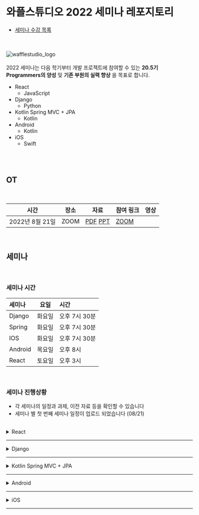 # 와플스튜디오 2022 세미나 레포지토리

- [세미나 수강 목록](./seminar-list.md)

<br><br>![wafflestudio_logo](waffle_logo.png)<br><br>
2022 세미나는 다음 학기부터 개발 프로젝트에 참여할 수 있는 __20.5기 Programmers의 양성__ 및 __기존 부원의 실력 향상__ 을 목표로 합니다.
- React
  - JavaScript
- Django
  - Python
- Kotlin Spring MVC + JPA
  - Kotlin
- Android
  - Kotlin
- iOS
  - Swift

<br><br>

## OT

<br>

|  시간           | 장소 | 자료         | 참여 링크 | 영상 |
| --------------- | ---- | ----------- | --------- | ---- | 
| 2022년 8월 21일 | ZOOM | [PDF][OT_PDF] [PPT][OT_PPT]  | [ZOOM][OT_Zoom]   |      |

<br>

## 세미나

<br>

### 세미나 시간
| 세미나            | 요일   | 시간        |
| :--------------- | ----- | :---------- |
| Django   | 화요일 | 오후 7시 30분     |
| Spring   | 화요일 | 오후 7시 30분 |
| IOS      | 화요일 | 오후 7시 30분 |
| Android  | 목요일 | 오후 8시      |
| React    | 토요일 | 오후 3시      |

<br>

### 세미나 진행상황
- 각 세미나의 일정과 과제, 이전 자료 등을 확인할 수 있습니다
- 세미나 별 첫 번째 세미나 일정이 업로드 되었습니다 (08/21)
<br>

<details>
<summary>React</summary>
<br>
  
| 회차     | 시간 | 장소 | 자료 | 과제 | 참여 링크 | 영상 |
| ------- |---- | ---- | ---- | ---- | ---- | ---- |
| seminar0 | 8월 27일 (토) 오후 3시 30분 | [스프링 라운지][React_0_Location] 2층 |[PPT][React_0_PPT]|[과제 A][React_0_Assignment1] [과제 B][React_0_Assignment2]||[영상][React_0_Video]|
| seminar1 | 9월 3일 (일) 오후 3시 | 비대면 | [PPT][React_1_PPT]|[과제][React_1_Assignment]||[영상][React_1_Video]|
| seminar2 |||||||
| seminar3 |||||||
| seminar4 |||||||
| seminar5 |||||||

<br>
</details>

---

<details>
<summary>Django</summary>
<br>
  
[수업 일정 및 자료](./django/README.md#수업-일정-및-자료)

<br>
</details>

---

<details>
<summary>Kotlin Spring MVC + JPA</summary>
<br>

[수업 일정 및 자료](./spring/README.md#수업-일정-및-자료)

<br>
</details>

---

<details>
<summary>Android</summary>
<br>
  
| 회차     |                              시간 | 장소 | 자료 | 과제 | 참여 링크 | 영상 |
| -------- | --------------------------------: | ---- | ---- | ---- | ---- | ---- |
| seminar0 | 8월 25일 (목) 오후 8시 | [서울대입구 히든스페이스](https://map.naver.com/v5/entry/place/493556500?placePath=%2Fhome&c=14132109.2654490,4506235.8183284,15,0,0,0,dh) 3번방 | [자료](android/seminar0/seminar-0.md) ||||
| seminar1 |||||||
| seminar2 |||||||
| seminar3 |||||||
| seminar4 |||||||
| seminar5 |||||||

<br>
</details>

---

<details>
<summary>iOS</summary>
<br>
  
| 회차     | 시간 | 장소 | 자료 | 과제 | 참여 링크 | 영상 |
| ------- |---- | ---- | ---- | ---- | ---- | ---- |
| seminar0 | 9월 6일 (화) 오후 7시 30분 | [서울대입구 히든스페이스][iOS_0_Location] 3번방 | [자료](ios/seminar0/iOS-seminar0.pdf) | [과제](ios/seminar0/assignment.md) | [줌 링크][iOS_Zoom_Link] | [영상][iOS_0_Video] |
| seminar1 | 9월 13일 (화) 오후 7시 30분 | [서울대입구 히든스페이스][iOS_0_Location] 3번방 | [자료](ios/seminar1/iOS-seminar1.pdf) | [과제](ios/seminar1/assignment.md) | [줌 링크][iOS_Zoom_Link] | [영상][iOS_1_Video]|
| seminar2 | 9월 20일 (화) 오후 7시 30분 | [서울대입구 히든스페이스][iOS_0_Location] 3번방 | [자료](ios/seminar2/iOS-seminar2.pdf) | [과제](ios/seminar2/assignment.md)| [줌 링크][iOS_Zoom_Link] | [영상][iOS_2_Video] |
| seminar3 | 10월 4일 (화) 오후 7시 30분 | [서울대입구 토즈 모임센터][iOS_3_Location] D룸 | [자료](ios/seminar3/iOS-seminar3.pdf) | [과제](ios/seminar3/assignment.md) | [줌 링크][iOS_Zoom_Link] | [영상][iOS_3_Video]|
| seminar4 | 11월 1일 (화) 오후 7시 30분 | [서울대입구 히든스페이스][iOS_0_Location] 3번방 | [자료](ios/seminar4/iOS-seminar4.pdf) | [과제](ios/seminar4/assignment.md) | [줌 링크][iOS_Zoom_Link] | [영상][iOS_4_Video] |
| seminar5 | 11월 15일 (화) 오후 7시 30분 | [서울대입구 히든스페이스][iOS_0_Location] 3번방 |[자료](ios/seminar5/iOS-seminar5.pdf) | X | [줌 링크][iOS_Zoom_Link] | [영상][iOS_5_Video]|

<br>
</details>

---

<!--
하단에는 각종 url들 작성 부탁드립니다 (인라인으로 다 쓰면 너무 더러워져서)
-->

[OT_PPT]: https://docs.google.com/presentation/d/1g9mBKmAVF0dIGJvDwVm-AdN5PHO_XU2d/edit?usp=sharing&ouid=104004442380463498825&rtpof=true&sd=true
[OT_PDF]: ./Rookies_OT_20.5_PDF.pdf
[OT_Zoom]: https://snu-ac-kr.zoom.us/j/7207172411?pwd=eVRiZ1ZiWGY4dVBCTnJZU05MaERFUT09

[React_0_Location]: https://map.naver.com/v5/search/%EA%B4%80%EC%95%85%EA%B5%AC%20%EA%B4%80%EC%95%85%EB%A1%9C%2017%EA%B8%B8%209/address/14132147.65954141,4506312.0034357235,%EC%84%9C%EC%9A%B8%ED%8A%B9%EB%B3%84%EC%8B%9C%20%EA%B4%80%EC%95%85%EA%B5%AC%20%EA%B4%80%EC%95%85%EB%A1%9C17%EA%B8%B8%209,new?c=14132096.9201175,4506316.2959661,19,0,0,0,dh&isCorrectAnswer=true
[React_0_PPT]: https://docs.google.com/presentation/d/1QxcPfGB8fj_vI6U4_1zM9DwWEEGONt8k7mk5ttEA55A/edit?usp=sharing
[React_0_Assignment1]: react/seminar-0/assignment-0A.md
[React_0_Assignment2]: react/seminar-0/assignment-0B.md
[React_0_Video]: https://youtu.be/Q-OpudGgOrA 
[React_1_PPT]: https://docs.google.com/presentation/d/1Hv34EJTSGge8KyoIuLq-P0mb_gaN1lEWgFVgzw4kR20/edit?usp=sharing
[React_1_Assignment]: react/seminar-1/assignment-1.md
[React_1_Video]: https://youtu.be/7o0TZJA0zoA


[iOS_0_Location]: https://www.spacecloud.kr/space/6886?type=search
[iOS_3_Location]: https://map.naver.com/v5/search/%ED%86%A0%EC%A6%88%20%EC%84%9C%EC%9A%B8%EB%8C%80%EC%9E%85%EA%B5%AC/place/1005741752?placePath=%3Fentry=pll%26from=nx%26fromNxList=true
[iOS_Zoom_Link]: https://snu-ac-kr.zoom.us/j/3595486765?pwd=ZmFjOXYzc21uSFNTekVOOExwOURkUT09
[iOS_0_Video]: https://www.youtube.com/watch?v=4_R-VuuFyAY&list=PLoHXQ9xKafZPFeOz1EHlu3AcTobLVtfY-&index=1
[iOS_1_Video]: https://youtu.be/IaOXq2fC1p0
[iOS_2_Video]: https://youtu.be/cM9qex1yBgE
[iOS_3_Video]: https://youtu.be/vIJpxA7cYNs
[iOS_4_Video]: https://youtu.be/MSsjh2QH4gY
[iOS_5_Video]: https://naver.com